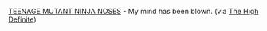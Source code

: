 ---
layout: post
wordpress_id: 1280
wordpress_url: http://noesbueno.com/?p=1280
date: '2011-10-17 17:38:02 -0500'
date_gmt: '2011-10-17 22:38:02 -0500'
body: |
  <p><a href="http://teenagemutantninjanoses.tumblr.com/">TEENAGE MUTANT NINJA NOSES</a> - My mind has been blown.  <span class="via">(via <a href="http://www.thehighdefinite.com">The High Definite</a>)</span></p>
---